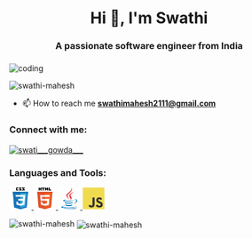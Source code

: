 <h1 align="center">Hi 👋, I'm Swathi</h1>
<h3 align="center">A passionate software engineer from India</h3>

<img align="middle" alt="coding" width="400" src="https://th.bing.com/th/id/OIP.HTLQ3J3jS0oECJdJdBSeMQHaGz?pid=ImgDet&w=178&h=163&c=7&dpr=1.5">

<p align="left"> <img src="https://komarev.com/ghpvc/?username=swathi-mahesh&label=Profile%20views&color=0e75b6&style=flat" alt="swathi-mahesh" /> </p>

- 📫 How to reach me **swathimahesh2111@gmail.com**

<h3 align="left">Connect with me:</h3>
<p align="left">
<a href="https://instagram.com/swati___gowda___" target="blank"><img align="center" src="https://raw.githubusercontent.com/rahuldkjain/github-profile-readme-generator/master/src/images/icons/Social/instagram.svg" alt="swati___gowda___" height="30" width="40" /></a>
</p>

<h3 align="left">Languages and Tools:</h3>
<p align="left"> <a href="https://www.w3schools.com/css/" target="_blank" rel="noreferrer"> <img src="https://raw.githubusercontent.com/devicons/devicon/master/icons/css3/css3-original-wordmark.svg" alt="css3" width="40" height="40"/> </a> <a href="https://www.w3.org/html/" target="_blank" rel="noreferrer"> <img src="https://raw.githubusercontent.com/devicons/devicon/master/icons/html5/html5-original-wordmark.svg" alt="html5" width="40" height="40"/> </a> <a href="https://www.java.com" target="_blank" rel="noreferrer"> <img src="https://raw.githubusercontent.com/devicons/devicon/master/icons/java/java-original.svg" alt="java" width="40" height="40"/> </a> <a href="https://developer.mozilla.org/en-US/docs/Web/JavaScript" target="_blank" rel="noreferrer"> <img src="https://raw.githubusercontent.com/devicons/devicon/master/icons/javascript/javascript-original.svg" alt="javascript" width="40" height="40"/> </a> </p>

<p><img align="left" src="https://github-readme-stats.vercel.app/api/top-langs?username=swathi-mahesh&show_icons=true&locale=en&layout=compact" alt="swathi-mahesh" /></p>

<p>&nbsp;<img align="center" src="https://github-readme-stats.vercel.app/api?username=swathi-mahesh&show_icons=true&locale=en" alt="swathi-mahesh" /></p>
